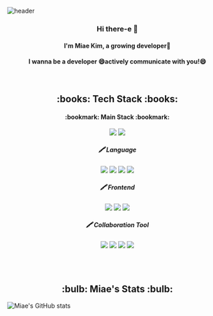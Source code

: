 ![header](https://capsule-render.vercel.app/api?type=waving&color=auto&height=300&section=header&text=MiaeKim&fontSize=90&fontColor=d195ff)
<h3 align="center"> Hi there-e 👋</h3>
<h4 align="center"> I'm Miae Kim, a growing developer🌱 </h4>
<h4 align="center"> I wanna be a developer 😄actively communicate with you!😄</h4>
<br />
<!--STACK-->
<h2 align="center"> :books: Tech Stack :books: </h2>
<h4 align="center"> :bookmark: Main Stack :bookmark:</h4>
<p align="center">
<img src="https://img.shields.io/badge/Python-3776AB?style=for-the-badge&logo=Python&logoColor=white"/></a>
<img src="https://img.shields.io/badge/JavaScript-F7DF1E?style=for-the-badge&logo=JavaScript&logoColor=black"/>
</p>
<h5 align="center"> 🖍️ Language </h5>
<p align="center">
<img src="https://img.shields.io/badge/Python-3776AB?style=for-the-badge&logo=Python&logoColor=white"/></a>
<img src="https://img.shields.io/badge/JavaScript-F7DF1E?style=for-the-badge&logo=JavaScript&logoColor=black"/>
<img src="https://img.shields.io/badge/CSS-1572B6?style=for-the-badge&logo=Css3&logoColor=white"></a>
<img src="https://img.shields.io/badge/HTML-E34F26?style=for-the-badge&logo=HTML5&logoColor=white"/></a>
<!--
<img src="https://img.shields.io/badge/C%23-00599C?style=for-the-badge&logo=Csharp&logoColor=white"></a>
-->
</p>
<h5 align="center"> 🖍️ Frontend </h5>
<p align="center">
<img src="https://img.shields.io/badge/django-092E20?style=for-the-badge&logo=django&logoColor=white"></a>
<img src="https://img.shields.io/badge/react-61DAFB?style=for-the-badge&logo=react&logoColor=black"></a>
<img src="https://img.shields.io/badge/vue.js-4FC08D?style=for-the-badge&logo=vue.js&logoColor=white"></a>
<!--
<img src="https://img.shields.io/badge/JavaScript-F7DF1E?style=for-the-badge&logo=JavaScript&logoColor=black"/>
<img src="https://img.shields.io/badge/CSS-1572B6?style=for-the-badge&logo=Css3&logoColor=white"></a>
<img src="https://img.shields.io/badge/HTML-E34F26?style=for-the-badge&logo=HTML5&logoColor=white"/></a>
<br />
<img src="https://img.shields.io/badge/bootstrap-7952B3?style=for-the-badge&logo=bootstrap&logoColor=white"></a>
<img src="https://img.shields.io/badge/mui-007FFF?style=for-the-badge&logo=mui&logoColor=white"></a>
<img src="https://img.shields.io/badge/sass-cc6699?style=for-the-badge&logo=Sass&logoColor=white"></a>
-->
</p>
<!--
<h5 align="center"> 🖍️ Database </h5>
<p align="center">
<img src="https://img.shields.io/badge/SQLite-003B57?style=for-the-badge&logo=SQLite&logoColor=white"></a>
<img src="https://img.shields.io/badge/mysql-4479A1?style=for-the-badge&logo=mysql&logoColor=white"></a>
<br />
</p>-->
<h5 align="center"> 🖍️ Collaboration Tool </h5>
<p align="center">
<img src="https://img.shields.io/badge/Github-181717?style=for-the-badge&logo=Github&logoColor=white"/></a>
<img src="https://img.shields.io/badge/Gitlab-FC6D26?style=for-the-badge&logo=Gitlab&logoColor=white"/></a>
<img src="https://img.shields.io/badge/Jira-0052CC?style=for-the-badge&logo=Jira&logoColor=white"/></a>
<img src="https://img.shields.io/badge/Mattermost-0058CC?style=for-the-badge&logo=Mattermost&logoColor=white"/></a>
</p>

<br />

<br/>
<!--[![Solved.ac
프로필](http://mazassumnida.wtf/api/v2/generate_badge?boj={aldzltkfkdgo})](https://solved.ac/{aldzltkfkdgo})-->
<h2 align="center"> :bulb: Miae's Stats :bulb: </h2>

![Miae's GitHub stats](https://github-readme-stats.vercel.app/api?username=aldoremiae-e&show_icons=true&theme=buefy)
